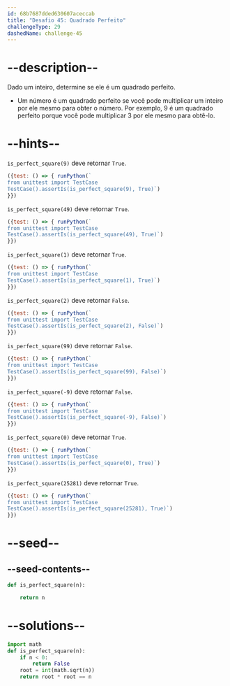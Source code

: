 ```yaml
---
id: 68b7687dded630607aceccab
title: "Desafio 45: Quadrado Perfeito"
challengeType: 29
dashedName: challenge-45
---
```


# --description--

Dado um inteiro, determine se ele é um quadrado perfeito.

- Um número é um quadrado perfeito se você pode multiplicar um inteiro por ele mesmo para obter o número. Por exemplo, 9 é um quadrado perfeito porque você pode multiplicar 3 por ele mesmo para obtê-lo.

# --hints--

`is_perfect_square(9)` deve retornar `True`.

```js
({test: () => { runPython(`
from unittest import TestCase
TestCase().assertIs(is_perfect_square(9), True)`)
}})
```

`is_perfect_square(49)` deve retornar `True`.

```js
({test: () => { runPython(`
from unittest import TestCase
TestCase().assertIs(is_perfect_square(49), True)`)
}})
```

`is_perfect_square(1)` deve retornar `True`.

```js
({test: () => { runPython(`
from unittest import TestCase
TestCase().assertIs(is_perfect_square(1), True)`)
}})
```

`is_perfect_square(2)` deve retornar `False`.

```js
({test: () => { runPython(`
from unittest import TestCase
TestCase().assertIs(is_perfect_square(2), False)`)
}})
```

`is_perfect_square(99)` deve retornar `False`.

```js
({test: () => { runPython(`
from unittest import TestCase
TestCase().assertIs(is_perfect_square(99), False)`)
}})
```

`is_perfect_square(-9)` deve retornar `False`.

```js
({test: () => { runPython(`
from unittest import TestCase
TestCase().assertIs(is_perfect_square(-9), False)`)
}})
```

`is_perfect_square(0)` deve retornar `True`.

```js
({test: () => { runPython(`
from unittest import TestCase
TestCase().assertIs(is_perfect_square(0), True)`)
}})
```

`is_perfect_square(25281)` deve retornar `True`.

```js
({test: () => { runPython(`
from unittest import TestCase
TestCase().assertIs(is_perfect_square(25281), True)`)
}})
```

# --seed--

## --seed-contents--

```py
def is_perfect_square(n):

    return n
```

# --solutions--

```py
import math
def is_perfect_square(n):
    if n < 0:
        return False
    root = int(math.sqrt(n))
    return root * root == n
```
